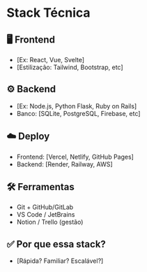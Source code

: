 # Stack Técnica

## 🖥️ Frontend
- [Ex: React, Vue, Svelte]
- [Estilização: Tailwind, Bootstrap, etc]

## ⚙️ Backend
- [Ex: Node.js, Python Flask, Ruby on Rails]
- Banco: [SQLite, PostgreSQL, Firebase, etc]

## ☁️ Deploy
- Frontend: [Vercel, Netlify, GitHub Pages]
- Backend: [Render, Railway, AWS]

## 🛠️ Ferramentas
- Git + GitHub/GitLab
- VS Code / JetBrains
- Notion / Trello (gestão)

## ✅ Por que essa stack?
- [Rápida? Familiar? Escalável?]
